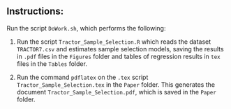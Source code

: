 
## Instructions:

Run the script ```DoWork.sh```, which performs the following:

1. Run the script ```Tractor_Sample_Selection.R```
which reads the dataset ```TRACTOR7.csv```
and estimates sample selection models,
saving the results in ```.pdf``` files in the 
```Figures``` folder and tables of regression results
in ```tex``` files in the ```Tables``` folder.

1. Run the command ```pdflatex```
on the ```.tex``` script ```Tractor_Sample_Selection.tex```
in the ```Paper``` folder.
This generates the document ```Tractor_Sample_Selection.pdf```,
which is saved in the ```Paper``` folder.
